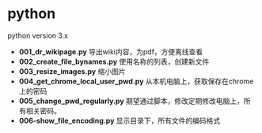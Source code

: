 # python

python version 3.x 

- **001_dr_wikipage.py**  导出wiki内容，为pdf，方便离线查看
- **002_create_file_bynames.py**  使用名称的列表，创建新文件
- **003_resize_images.py**  缩小图片
- **004_get_chrome_local_user_pwd.py**  从本机电脑上，获取保存在chrome上的密码
- **005_change_pwd_regularly.py**  期望通过脚本，修改定期修改电脑上，所有相关密码。
- **006-show_file_encoding.py**  显示目录下，所有文件的编码格式
